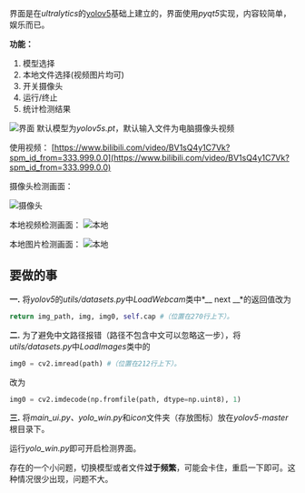 界面是在*ultralytics*的[yolov5](https://github.com/ultralytics/yolov5)基础上建立的，界面使用*pyqt5*实现，内容较简单，娱乐而已。

**功能：**

1. 模型选择
2. 本地文件选择(视频图片均可)
3. 开关摄像头
4. 运行/终止
5. 统计检测结果

![界面](https://github.com/Javacr/PyQt5-YOLOv5/blob/master/imgs/%E7%95%8C%E9%9D%A2.jpg)
默认模型为*yolov5s.pt*，默认输入文件为电脑摄像头视频

使用视频：
[https://www.bilibili.com/video/BV1sQ4y1C7Vk?spm_id_from=333.999.0.0](https://www.bilibili.com/video/BV1sQ4y1C7Vk?spm_id_from=333.999.0.0)

摄像头检测画面：

![摄像头](https://github.com/Javacr/PyQt5-YOLOv5/blob/master/imgs/%E6%91%84%E5%83%8F%E5%A4%B4.jpg)

本地视频检测画面：
![本地](https://github.com/Javacr/PyQt5-YOLOv5/blob/master/imgs/video.gif)

本地图片检测画面：
![本地](https://github.com/Javacr/PyQt5-YOLOv5/blob/master/imgs/%E5%9B%BE%E7%89%87.png)

## 要做的事

**一.** 将*yolov5*的*utils/datasets.py*中*LoadWebcam*类中*__ next __*的返回值改为

```python
return img_path, img, img0, self.cap #（位置在270行上下）。
```

**二.** 为了避免中文路径报错（路径不包含中文可以忽略这一步），将*utils/datasets.py*中*LoadImages*类中的

```python
img0 = cv2.imread(path)	#（位置在212行上下）。
```

改为

```python
img0 = cv2.imdecode(np.fromfile(path, dtype=np.uint8), 1)
```

**三.** 将*main_ui.py、yolo_win.py*和*icon*文件夹（存放图标）放在*yolov5-master*根目录下。

运行*yolo_win.py*即可开启检测界面。

存在的一个小问题，切换模型或者文件**过于频繁**，可能会卡住，重启一下即可。这种情况很少出现，问题不大。
